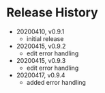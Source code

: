 # Release History

* 20200410, v0.9.1
	* initial release
* 20200415, v0.9.2
	* edit error handling
* 20200415, v0.9.3
	* edit error handling
* 20200417, v0.9.4
	* added error handling
